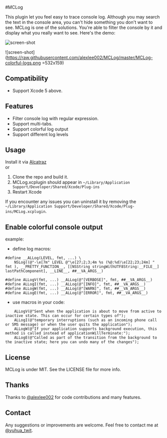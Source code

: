 #MCLog

This plugin let you feel easy to trace console log. Although you may search the text in the console area, you can't hide something you don't want to see. MCLog is one of the solutions. You're able to filter the console by it and display what you really want to see. Here's the demo:

![screen-shot](https://rawgithub.com/yuhua-chen/MCLog/master/MCLogScreenshot.gif)

![screen-shot](https://raw.githubusercontent.com/alexlee002/MCLog/master/MCLog-colorful-logs.png =532x159)

 
## Compatibility

 - Support Xcode 5 above.
 
## Features 
 - Filter console log with regular expression.
 - Support multi-tabs.
 - Support colorful log output
 - Support different log levels 

## Usage

Install it via [Alcatraz](http://alcatraz.io/)  
or  
 1. Clone the repo and build it.
 2. MCLog.xcplugin should appear in `~/Library/Application Support/Developer/Shared/Xcode/Plug-ins`
 3. Restart Xcode  

If you encounter any issues you can uninstall it by removing the `~/Library/Application Support/Developer/Shared/Xcode/Plug-ins/MCLog.xcplugin`.

## Enable colorful console output

example:

- define log macros:

```
#define __ALLog(LEVEL, fmt, ...) \
    NSLog((@"-\e[7m" LEVEL @"\e[27;2;3;4m %s (%@:%d)\e[22;23;24m] " fmt ), __PRETTY_FUNCTION__, [[NSString stringWithUTF8String:__FILE__] lastPathComponent], __LINE__, ##__VA_ARGS__)

#define ALLogV(fmt, ...) __ALLog(@"[VERBOSE]", fmt, ##__VA_ARGS__)
#define ALLogI(fmt, ...) __ALLog(@"[INFO]", fmt, ##__VA_ARGS__)
#define ALLogW(fmt, ...) __ALLog(@"[WARN]", fmt, ##__VA_ARGS__)
#define ALLogE(fmt, ...) __ALLog(@"[ERROR]", fmt, ##__VA_ARGS__)
```

- use macros in your code:

```
    ALLogV(@"Sent when the application is about to move from active to inactive state. This can occur for certain types of");
    ALLogI(@"temporary interruptions (such as an incoming phone call or SMS message) or when the user quits the application");
    ALLogW(@"If your application supports background execution, this method is called instead of applicationWillTerminate:");
    ALLogE(@"Called as part of the transition from the background to the inactive state; here you can undo many of the changes");
```


## License

MCLog is under MIT.  See the LICENSE file for more info.

## Thanks

Thanks to [@alexlee002](https://github.com/alexlee002) for code contributions and many features.

## Contact

Any suggestions or improvements are welcome. Feel free to contact me at [@yuhua_twit](https://twitter.com/yuhua_twit).
